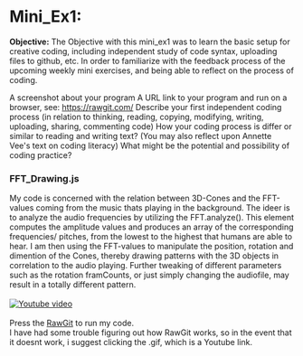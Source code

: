 # Mini_Ex1:
**Objective:**
The Objective with this mini_ex1 was to learn the basic setup for creative coding, including independent study of code syntax, uploading files to github, etc. In order to familiarize with the feedback process of the upcoming weekly mini exercises, and being able to reflect on the process of coding.

A screenshot about your program
A URL link to your program and run on a browser, see: https://rawgit.com/
Describe your first independent coding process (in relation to thinking, reading, copying, modifying, writing, uploading, sharing, commenting code)
How your coding process is differ or similar to reading and writing text? (You may also reflect upon Annette Vee's text on coding literacy)
What might be the potential and possibility of coding practice?
</br>
### FFT_Drawing.js
My code is concerned with the relation between 3D-Cones and the FFT-values coming from the music thats playing in the background. The ideer is to analyze the audio frequencies by utilizing the FFT.analyze(). This element computes the amplitude values and produces an array of the corresponding frequencies/ pitches, from the lowest to the highest that humans are able to hear. I am then using the FFT-values to manipulate the position, rotation and dimention of the Cones, thereby drawing patterns with the 3D objects in correlation to the audio playing. Further tweaking of different parameters such as the rotation framCounts, or just simply changing the audiofile, may result in a totally different pattern.
</br>
</br>
<a href="https://www.youtube.com/watch?v=B9p4LqZEwck" target="This is a Youtube video"><img src="https://github.com/Pacour/Aesthetic_Programming_2018/blob/master/Mini_Ex1/Screen-Shot-2018-02-09-at-17.30.32.gif" 
alt="Youtube video"/></a>
</br>
</br>
Press the [RawGit](https://cdn.rawgit.com/Pacour/f1c66d53ae297a19a74337c99abedbf6/raw/cd56d103030dd12663779da096d922459a47663d/sketch.js) to run my code.
</br>
I have had some trouble figuring out how RawGit works, so in the event that it doesnt work, i suggest clicking the .gif, which is a Youtube link.
